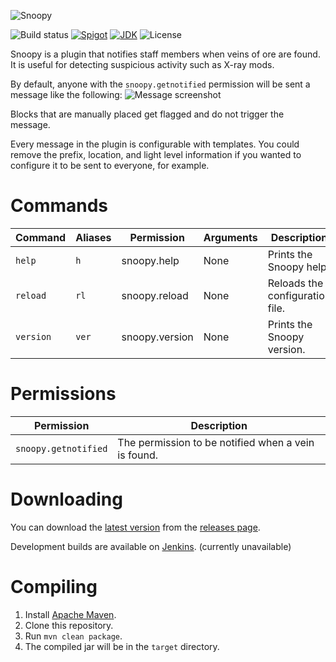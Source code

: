![Snoopy](https://sweepyoface.github.io/Snoopy/logo.png)

![Build status](https://api.travis-ci.org/sweepyoface/Snoopy.svg?branch=master)
[![Spigot](https://img.shields.io/badge/Spigot-Project%20Page-yellow.svg)](https://www.spigotmc.org/resources/snoopy.43288/)
[![JDK](https://img.shields.io/badge/JDK-1.8-blue.svg)](http://www.oracle.com/technetwork/java/javase/downloads/jre8-downloads-2133155.html)
![License](https://img.shields.io/github/license/sweepyoface/ItemToken.svg)

Snoopy is a plugin that notifies staff members when veins of ore are found. It is useful for detecting suspicious activity such as X-ray mods.

By default, anyone with the `snoopy.getnotified` permission will be sent a message like the following:
![Message screenshot](https://sweepyoface.github.io/Snoopy/message.png)

Blocks that are manually placed get flagged and do not trigger the message.

Every message in the plugin is configurable with templates. You could remove the prefix, location, and light level information if you wanted to configure it to be sent to everyone, for example.

# Commands
| Command | Aliases |Permission | Arguments | Description |
| --- | --- | --- | --- | --- |
| `help` | `h` | snoopy.help | None | Prints the Snoopy help. |
| `reload`| `rl` |  snoopy.reload | None | Reloads the configuration file. |
| `version`| `ver` | snoopy.version | None | Prints the Snoopy version. |

# Permissions
| Permission | Description |
| --- | --- |
| `snoopy.getnotified` | The permission to be notified when a vein is found. |

# Downloading
You can download the [latest version](https://github.com/sweepyoface/Snoopy/releases/latest) from the [releases page](https://github.com/sweepyoface/Snoopy/releases).

Development builds are available on [Jenkins](https://ci.sweepy.pw/job/Snoopy/). (currently unavailable)

# Compiling
1. Install [Apache Maven](https://maven.apache.org/).
2. Clone this repository.
3. Run `mvn clean package`.
4. The compiled jar will be in the `target` directory.
